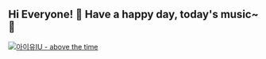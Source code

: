 ## Hi Everyone! 👋 Have a happy day, today's music~ :star2:

[![아이유IU - above the time](https://img.youtube.com/vi/R3Fwdnij49o/sddefault.jpg)](https://www.youtube.com/watch?v=R3Fwdnij49o)

<!--
**choijisoo-94/choijisoo-94** is a ✨ _special_ ✨ repository because its `README.md` (this file) appears on your GitHub profile.

Here are some ideas to get you started:

- 🔭 I’m currently working on ...
- 🌱 I’m currently learning ...
- 👯 I’m looking to collaborate on ...
- 🤔 I’m looking for help with ...
- 💬 Ask me about ...
- 📫 How to reach me: ...
- 😄 Pronouns: ...
- ⚡ Fun fact: ...
-->

